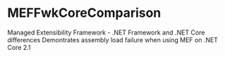 # MEFFwkCoreComparison
Managed Extensibility Framework  - .NET Framework and .NET Core differences
Demontrates assembly load failure when using MEF on .NET Core 2.1
